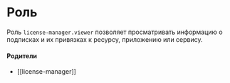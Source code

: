 # Роль

Роль `license-manager.viewer` позволяет просматривать информацию о подписках и их привязках к ресурсу, приложению или сервису.


#### Родители

- [[license-manager]]
